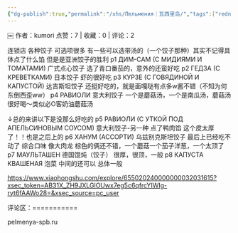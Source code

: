 ```yaml
---
{"dg-publish":true,"permalink":"/xhs/Пельмения｜瓦西里岛/","tags":["rednote"],"created":"2025-03-17T18:31:39.050+08:00","updated":"2025-03-17T21:39:18.940+08:00"}
---
```


￼
作者：kumori
点赞：7   |   收藏：0   |   评论：2

连锁店 各种饺子
可选项很多 有一些可以选带汤的（一个饺子那种）其实不记得具体点了什么馅 但是是亚洲饺子的胜利
p1 ДИМ-САМ (С МИДИЯМИ И ТОМАТАМИ) 广式点心饺子 选了青口番茄的，意外的还蛮好吃
p2 ГЕДЗА (С КРЕВЕТКАМИ) 日本饺子 虾的很好吃
p3 КУРЗЕ (С ГОВЯДИНОЙ И КАПУСТОЙ) 达吉斯坦饺子 还挺好吃的，就是面嘎哒有点多w酱不错（不知为何东倒西歪ww）
p4 РАВИОЛИ 意大利饺子 一个是蘑菇汤，一个是南瓜汤，蘑菇汤很好喝～类似必O客奶油蘑菇汤
	
↓总的来讲以下是没那么好吃的
p5 РАВИОЛИ (С УТКОЙ ПОД АПЕЛЬСИНОВЫМ СОУСОМ) 意大利饺子-另一种 点了鸭肉馅 这个皮太厚了！！也是之后上的
p6 ХАНУМ (АССОРТИ) 乌兹别克斯坦饺子 最后上已经吃不动了 综合口味 像大肉龙 棕色的俩还不错，一个蘑菇一个茄子洋葱，一个太顶了
p7 МАУЛЬТАШЕН 德国馄炖（饺子） 很厚，很顶，一般
p8 КАПУСТА КВАШЕНАЯ 泡菜 中间的还可以 总体一般

https://www.xiaohongshu.com/explore/655020240000000032031615?xsec_token=AB31X_ZH9JXLGlOUwx7eg5c6qfrcYIWIg-ryt6fAAWo28=&xsec_source=pc_user

评论区：===========



pelmenya-spb.ru